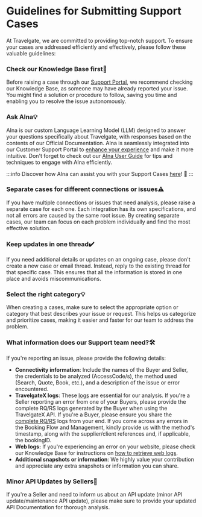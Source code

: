 ﻿---
sidebar_position: 2
---

# Guidelines for Submitting Support Cases

At Travelgate, we are committed to providing top-notch support. To ensure your cases are addressed efficiently and effectively, please follow these valuable guidelines:

### Check our Knowledge Base first🔎
Before raising a case through our [Support Portal](/kb/tickets/travelgatex-tickets), we recommend checking our Knowledge Base, as someone may have already reported your issue. You might find a solution or procedure to follow, saving you time and enabling you to resolve the issue autonomously.

### Ask AIna💡
AIna is our custom Language Learning Model (LLM) designed to answer your questions specifically about Travelgate, with responses based on the contents of our Official Documentation. AIna is seamlessly integrated into our Customer Support Portal to [enhance your experience](/kb/getting-started-with-travelgate/about-our-support/aina#experience-a-new-level-of-support) and make it more intuitive. Don't forget to check out our [AIna User Guide](/kb/getting-started-with-travelgate/about-our-support/aina-guide) for tips and techniques to engage with AIna efficiently.

:::info
Discover how AIna can assist you with your Support Cases [here](/kb/tickets/travelgatex-tickets)! 🚀
:::

### Separate cases for different connections or issues⚠️
If you have multiple connections or issues that need analysis, please raise a separate case for each one. Each integration has its own specifications, and not all errors are caused by the same root issue. By creating separate cases, our team can focus on each problem individually and find the most effective solution.
### Keep updates in one thread✔️
If you need additional details or updates on an ongoing case, please don't create a new case or email thread. Instead, reply to the existing thread for that specific case. This ensures that all the information is stored in one place and avoids miscommunications.

### Select the right category💡
When creating a cases, make sure to select the appropriate option or category that best describes your issue or request. This helps us categorize and prioritize cases, making it easier and faster for our team to address the problem.

### What information does our Support team need?🛠️
If you're reporting an issue, please provide the following details:

- **Connectivity information**: Include the names of the Buyer and Seller, the credentials to be analyzed (AccessCode/s), the method used (Search, Quote, Book, etc.), and a description of the issue or error encountered.
- **TravelgateX logs**: These [logs](/kb/apps/monitoring-apps/logging/logging-retrieve-and-download-logs-at-tgx) are essential for our analysis. If you're a Seller reporting an error from one of your Buyers, please provide the complete RQ/RS logs generated by the Buyer when using the TravelgateX API. If you're a Buyer, please ensure you share the [complete RQ/RS](/kb/apps/monitoring-apps/logging/how-can-i-receive-seller-transactions-in-their-api-format) logs from your end. If you come across any errors in the Booking Flow and Management, kindly provide us with the method's timestamp, along with the supplier/client references and, if applicable, the bookingID.
- **Web logs:** If you're experiencing an error on your website, please check our Knowledge Base for instructions on [how to retrieve web logs](/kb/tickets/how-to-retrieve-web-logs-from-website#how-can-i-obtain-travelgatex-website-logs%EF%B8%8F).
- **Additional snapshots or information**: We highly value your contribution and appreciate any extra snapshots or information you can share.
### Minor API Updates by Sellers🚀
If you're a Seller and need to inform us about an API update (minor API update/maintenance API update), please make sure to provide your updated API Documentation for thorough analysis.